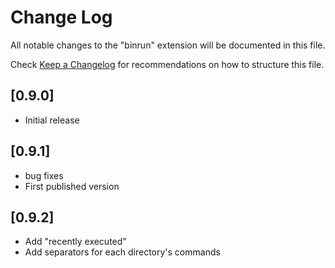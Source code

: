 # Change Log

All notable changes to the "binrun" extension will be documented in this file.

Check [Keep a Changelog](http://keepachangelog.com/) for recommendations on how to structure this file.

## [0.9.0]

- Initial release

## [0.9.1]

- bug fixes
- First published version

## [0.9.2]

- Add "recently executed"
- Add separators for each directory's commands
